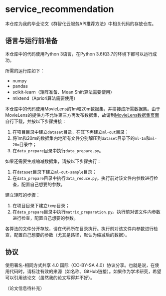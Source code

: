 # service_recommendation

本仓库为我的毕业论文《群智化云服务API推荐方法》中相关代码的存放仓库。

## 语言与运行前准备

本仓库中的代码使用Python 3语言，在Python 3.6和3.7的环境下都可以运行成功。

所需的运行库如下：

- numpy
- pandas
- scikit-learn（矩阵准备、Mean Shift算法需要使用）
- mlxtend（Apriori算法需要使用）

本仓库中的代码使用MovieLens的1m和20m数据集，并拼接成所需数据集。由于MovieLens的提供方不允许第三方再发布数据集，故请到[MovieLens数据集页面][1]自行下载，并按以下步骤拼接：

1. 在项目目录中建立`dataset`目录，在其下再建立`ml-out`目录；
2. 将1m和20m的数据集内地所有文件分别解压到`dataset`目录下的`ml-1m`和`ml-20m`目录中；
3. 在`data_prepare`目录中执行`data_prepare.py`。

如果还需要生成缩减数据集，请按以下步骤执行：

1. 在`dataset`目录下建立`ml-out-sample`目录；
2. 在`data_prepare`目录中执行`data_reduce.py`。执行前对该文件内参数进行检查，配置自己想要的参数。

建立矩阵的步骤：

1. 在项目目录下建立`temp`目录；
2. 在`data_prepare`目录中执行`matrix_preparation.py`。执行前对该文件内参数进行检查，配置自己想要的参数。

各算法的文件分开存放，请在代码所在目录执行。执行前对该文件内参数进行检查，配置自己想要的参数（尤其是路径，默认为缩减后的数据）。

## 协议

使用署名-相同方式共享 4.0 国际（CC-BY-SA 4.0）协议分享。也就是说，在使用代码时，请标注有效的来源（如名称、GitHub链接）。如果作为学术研究，希望可以引用该论文（虽然我的论文写得并不好）。

（论文信息待补充）

[1]: https://grouplens.org/datasets/movielens/